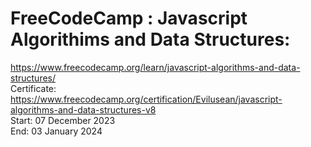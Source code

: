 # FreeCodeCamp : Javascript Algorithims and Data Structures:</br>
https://www.freecodecamp.org/learn/javascript-algorithms-and-data-structures/ </br>
Certificate:</br>
https://www.freecodecamp.org/certification/Evilusean/javascript-algorithms-and-data-structures-v8
</br>
Start: 07 December 2023</br>
End: 03 January 2024</br>
